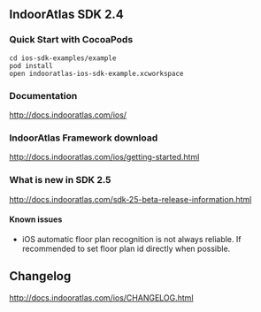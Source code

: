 ## IndoorAtlas SDK 2.4

### Quick Start with CocoaPods

```
cd ios-sdk-examples/example
pod install
open indooratlas-ios-sdk-example.xcworkspace
```

### Documentation

http://docs.indooratlas.com/ios/

### IndoorAtlas Framework download

http://docs.indooratlas.com/ios/getting-started.html

### What is new in SDK 2.5

http://docs.indooratlas.com/sdk-25-beta-release-information.html

#### Known issues

* iOS automatic floor plan recognition is not always reliable. If recommended to set floor plan id directly when possible.

## Changelog

http://docs.indooratlas.com/ios/CHANGELOG.html
